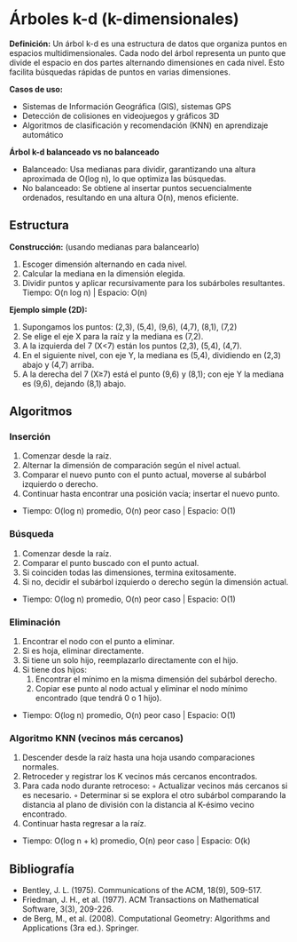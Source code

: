# Árboles k-d (k-dimensionales)

**Definición:** 
Un árbol k-d es una estructura de datos que organiza puntos en espacios multidimensionales.
Cada nodo del árbol representa un punto que divide el espacio en dos partes alternando
dimensiones en cada nivel. Esto facilita búsquedas rápidas de puntos en varias dimensiones.

**Casos de uso:**
* Sistemas de Información Geográfica (GIS), sistemas GPS
* Detección de colisiones en videojuegos y gráficos 3D
* Algoritmos de clasificación y recomendación (KNN) en aprendizaje automático

**Árbol k-d balanceado vs no balanceado**
* Balanceado: Usa medianas para dividir, garantizando una altura aproximada de O(log n),
lo que optimiza las búsquedas.
* No balanceado: Se obtiene al insertar puntos secuencialmente ordenados, resultando en
una altura O(n), menos eficiente.

## Estructura
**Construcción:** (usando medianas para balancearlo)
1. Escoger dimensión alternando en cada nivel.
2. Calcular la mediana en la dimensión elegida.
3. Dividir puntos y aplicar recursivamente para los subárboles resultantes.
Tiempo: O(n log n) | Espacio: O(n)


**Ejemplo simple (2D):**
1. Supongamos los puntos: (2,3), (5,4), (9,6), (4,7), (8,1), (7,2)
2. Se elige el eje X para la raíz y la mediana es (7,2).
3. A la izquierda del 7 (X<7) están los puntos (2,3), (5,4), (4,7).
4.  En el siguiente nivel, con eje Y, la mediana es (5,4), dividiendo en (2,3) abajo y (4,7)
arriba.
5. A la derecha del 7 (X≥7) está el punto (9,6) y (8,1); con eje Y la mediana es (9,6),
dejando (8,1) abajo.


## Algoritmos
### Inserción
1. Comenzar desde la raíz.
2. Alternar la dimensión de comparación según el nivel actual.
3. Comparar el nuevo punto con el punto actual, moverse al subárbol izquierdo o derecho.
4. Continuar hasta encontrar una posición vacía; insertar el nuevo punto.
* Tiempo: O(log n) promedio, O(n) peor caso | Espacio: O(1)
### Búsqueda
1. Comenzar desde la raíz.
2. Comparar el punto buscado con el punto actual.
3. Si coinciden todas las dimensiones, termina exitosamente.
4. Si no, decidir el subárbol izquierdo o derecho según la dimensión actual.
* Tiempo: O(log n) promedio, O(n) peor caso | Espacio: O(1)
### Eliminación
1. Encontrar el nodo con el punto a eliminar.
2. Si es hoja, eliminar directamente.
3. Si tiene un solo hijo, reemplazarlo directamente con el hijo.
4. Si tiene dos hijos:
   1. Encontrar el mínimo en la misma dimensión del subárbol derecho.
   2. Copiar ese punto al nodo actual y eliminar el nodo mínimo encontrado (que tendrá 0 o 1 hijo).
* Tiempo: O(log n) promedio, O(n) peor caso | Espacio: O(1)
### Algoritmo KNN (vecinos más cercanos)
1. Descender desde la raíz hasta una hoja usando comparaciones normales.
2. Retroceder y registrar los K vecinos más cercanos encontrados.
3. Para cada nodo durante retroceso:
◦ Actualizar vecinos más cercanos si es necesario.
◦ Determinar si se explora el otro subárbol comparando la distancia al plano de
división con la distancia al K-ésimo vecino encontrado.
4. Continuar hasta regresar a la raíz.
* Tiempo: O(log n + k) promedio, O(n) peor caso | Espacio: O(k)

## Bibliografía 
* Bentley, J. L. (1975). Communications of the ACM, 18(9), 509-517.
* Friedman, J. H., et al. (1977). ACM Transactions on Mathematical Software, 3(3),
209-226.
* de Berg, M., et al. (2008). Computational Geometry: Algorithms and Applications (3ra
ed.). Springer.

